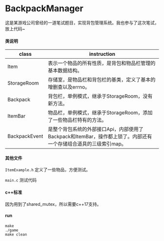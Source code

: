 # BackpackManager

这是某游戏公司曾经的一道笔试题目，实现背包管理系统。我也参与了这次笔试，放上代码~

#### 类说明

| class         | instruction                                                  |
| ------------- | ------------------------------------------------------------ |
| Item          | 表示一个物品的所有性质，是背包和物品栏管理的基本数据结构。   |
| StorageRoom   | 存储室，是物品栏和背包栏的基类，定义了基本的增删查以及errno。 |
| Backpack      | 背包栏，单例模式，继承于StorageRoom，没有新方法。            |
| ItemBar       | 物品栏，单例模式，继承于StorageRoom，添加了一些物品栏特有的方法。 |
| BackpackEvent | 是整个背包系统的外部接口Api，内部使用了Backpack和ItemBar，操作都上锁了。内部还有一个存储组合道具的三级索引map。 |

#### 其他文件

`ItemExample.h` 定义了一些物品，方便测试。

`main.c` 测试代码

#### c++标准

因为用到了shared_mutex，所以需要c++17支持。

#### run

```
make
./game
make clean
```

